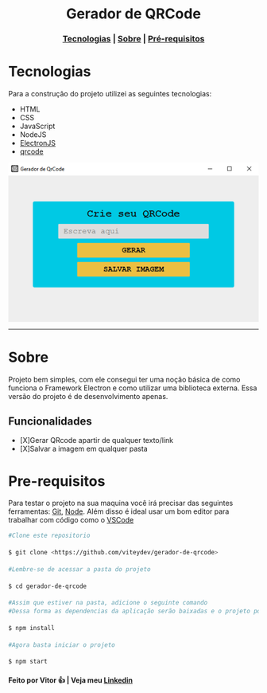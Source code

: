 <h1 align='center'>Gerador de QRCode </h1>
<h3 align='center'>
  <a href="#tecnologias">Tecnologias</a> |
  <a href="#sobre">Sobre</a> |
  <a href="#pre-requisitos">Pré-requisitos</a> 
</h3>

# Tecnologias
Para a construção do projeto utilizei as seguintes tecnologias:
  <ul> 
    <li>HTML</li>
    <li>CSS</li>
    <li>JavaScript</li>
    <li>NodeJS</li>
    <li><a href='https://www.electronjs.org/' target='_blank'>ElectronJS</a></li>
    <li><a href='https://www.npmjs.com/package/qrcode' target='_blank'>qrcode</a></li>
  </ul>

<img align='center' src='./github/img.PNG'/>
<hr/>

# Sobre
<p>  
  Projeto bem simples, com ele consegui ter uma noção básica de como funciona o Framework Electron e como utilizar uma biblioteca externa. Essa versão do projeto é de desenvolvimento apenas.
</p>

  
## Funcionalidades

  - [X]Gerar QRcode apartir de qualquer texto/link
  - [X]Salvar a imagem em qualquer pasta

## 

# Pre-requisitos

Para testar o projeto na sua maquina você irá precisar das seguintes ferramentas:
[Git](https://git-scm.com/), [Node](https://nodejs.org/en/). Além disso é ideal usar um bom editor para trabalhar com código como o [VSCode](https://code.visualstudio.com/)

```bash
#Clone este repositorio

$ git clone <https://github.com/viteydev/gerador-de-qrcode>

#Lembre-se de acessar a pasta do projeto

$ cd gerador-de-qrcode

#Assim que estiver na pasta, adicione o seguinte comando
#Dessa forma as dependencias da aplicação serão baixadas e o projeto podera funcionar corretamente.

$ npm install

#Agora basta iniciar o projeto

$ npm start

```

#### Feito por Vitor 👍 | Veja meu [Linkedin](https://www.linkedin.com/in/vitor-lemos-1a61b3238/)
